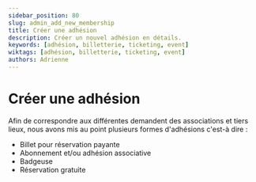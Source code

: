 ```yaml
---
sidebar_position: 80
slug: admin_add_new_membership
title: Créer une adhésion
description: Créer un nouvel adhésion en détails.
keywords: [adhésion, billetterie, ticketing, event]
wiktags: [adhésion, billetterie, ticketing, event]
authors: Adrienne
---
```


# Créer une adhésion

Afin de correspondre aux différentes demandent des associations et tiers lieux, nous avons mis au point plusieurs formes d'adhésions c'est-à dire :
   - Billet pour réservation payante
   - Abonnement et/ou adhésion associative
   - Badgeuse
   - Réservation gratuite


